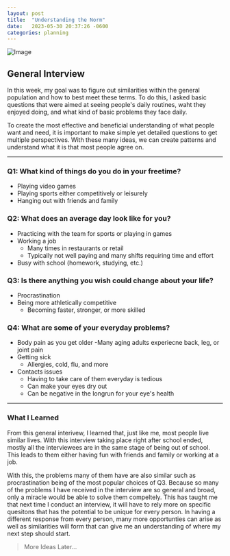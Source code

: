 ```yaml
---
layout: post
title:  "Understanding the Norm" 
date:   2023-05-30 20:37:26 -0600
categories: planning
---
```


![Image](https://cdn.discordapp.com/attachments/1110728600119955476/1113662398239350824/Hitit_people_talking_to_each_other_in_a_coffee_shop_realistic_p_b280faa3-0282-4d28-afc8-13d17ba87713.png)

## General Interview

In this week, my goal was to figure out similarities within the general population and how to best meet these terms. To do this, I asked basic questions that were aimed at seeing people's daily routines, waht they enjoyed doing, and what kind of basic problems they face daily.

To create the most effective and beneficial understanding of what people want and need, it is important to make simple yet detailed questions to get multiple perspectives. With these many ideas, we can create patterns and understand what it is that most people agree on.

---

### Q1: What kind of things do you do in your freetime?

- Playing video games
- Playing sports either competitively or leisurely
- Hanging out with friends and family

### Q2: What does an average day look like for you?

- Practicing with the team for sports or playing in games
- Working a job
  - Many times in restaurants or retail
  - Typically not well paying and many shifts requiring time and effort
- Busy with school (homework, studying, etc.)

### Q3: Is there anything you wish could change about your life?

- Procrastination
- Being more athletically competitive
  - Becoming faster, stronger, or more skilled

### Q4: What are some of your everyday problems?

- Body pain as you get older
  -Many aging adults experiecne back, leg, or joint pain
- Getting sick
  - Allergies, cold, flu, and more
- Contacts issues
  - Having to take care of them everyday is tedious
  - Can make your eyes dry out
  - Can be negative in the longrun for your eye's health

---

### What I Learned

From this general interivew, I learned that, just like me, most people live similar lives. With this interview taking place right after school ended, mostly all the interviewees are in the same stage of being out of school. This leads to them either having fun with friends and family or working at a job.

With this, the problems many of them have are also similar such as procrastination being of the most popular choices of Q3. Because so many of the problems I have received in the interview are so general and broad, only a miracle would be able to solve them compeltely. This has taught me that next time I conduct an interview, it will have to rely more on specific quesitons that has the potential to be unique for every person. In having a different response from every person, many more opportunties can arise as well as similarities will form that can give me an understanding of where my next step should start.

>More Ideas Later...
